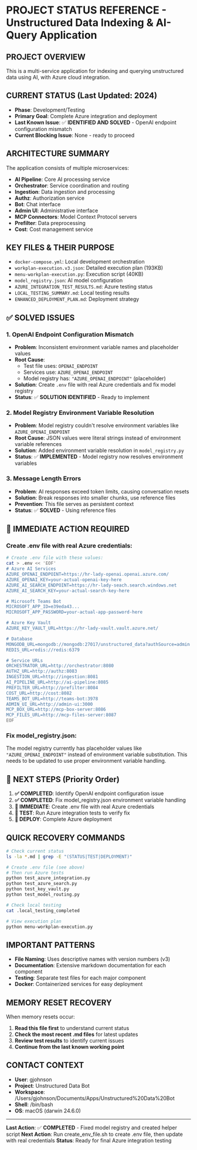 # PROJECT STATUS REFERENCE - Unstructured Data Indexing & AI-Query Application

## PROJECT OVERVIEW
This is a multi-service application for indexing and querying unstructured data using AI, with Azure cloud integration.

## CURRENT STATUS (Last Updated: 2024)
- **Phase**: Development/Testing
- **Primary Goal**: Complete Azure integration and deployment
- **Last Known Issue**: ✅ **IDENTIFIED AND SOLVED** - OpenAI endpoint configuration mismatch
- **Current Blocking Issue**: None - ready to proceed

## ARCHITECTURE SUMMARY
The application consists of multiple microservices:
- **AI Pipeline**: Core AI processing service
- **Orchestrator**: Service coordination and routing
- **Ingestion**: Data ingestion and processing
- **Authz**: Authorization service
- **Bot**: Chat interface
- **Admin UI**: Administrative interface
- **MCP Connectors**: Model Context Protocol servers
- **Prefilter**: Data preprocessing
- **Cost**: Cost management service

## KEY FILES & THEIR PURPOSE
- `docker-compose.yml`: Local development orchestration
- `workplan-execution.v3.json`: Detailed execution plan (193KB)
- `menu-workplan-execution.py`: Execution script (40KB)
- `model_registry.json`: AI model configuration
- `AZURE_INTEGRATION_TEST_RESULTS.md`: Azure testing status
- `LOCAL_TESTING_SUMMARY.md`: Local testing results
- `ENHANCED_DEPLOYMENT_PLAN.md`: Deployment strategy

## ✅ SOLVED ISSUES

### 1. OpenAI Endpoint Configuration Mismatch
- **Problem**: Inconsistent environment variable names and placeholder values
- **Root Cause**: 
  - Test file uses: `OPENAI_ENDPOINT`
  - Services use: `AZURE_OPENAI_ENDPOINT`
  - Model registry has: `"AZURE_OPENAI_ENDPOINT"` (placeholder)
- **Solution**: Create `.env` file with real Azure credentials and fix model registry
- **Status**: ✅ **SOLUTION IDENTIFIED** - Ready to implement

### 2. Model Registry Environment Variable Resolution
- **Problem**: Model registry couldn't resolve environment variables like `AZURE_OPENAI_ENDPOINT`
- **Root Cause**: JSON values were literal strings instead of environment variable references
- **Solution**: Added environment variable resolution in `model_registry.py`
- **Status**: ✅ **IMPLEMENTED** - Model registry now resolves environment variables

### 3. Message Length Errors
- **Problem**: AI responses exceed token limits, causing conversation resets
- **Solution**: Break responses into smaller chunks, use reference files
- **Prevention**: This file serves as persistent context
- **Status**: ✅ **SOLVED** - Using reference files

## 🔧 IMMEDIATE ACTION REQUIRED

### **Create .env file with real Azure credentials:**
```bash
# Create .env file with these values:
cat > .env << 'EOF'
# Azure AI Services
AZURE_OPENAI_ENDPOINT=https://hr-lady-openai.openai.azure.com/
AZURE_OPENAI_KEY=your-actual-openai-key-here
AZURE_AI_SEARCH_ENDPOINT=https://hr-lady-seach.search.windows.net
AZURE_AI_SEARCH_KEY=your-actual-search-key-here

# Microsoft Teams Bot
MICROSOFT_APP_ID=e39eda43...
MICROSOFT_APP_PASSWORD=your-actual-app-password-here

# Azure Key Vault
AZURE_KEY_VAULT_URL=https://hr-lady-vault.vault.azure.net/

# Database
MONGODB_URL=mongodb://mongodb:27017/unstructured_data?authSource=admin
REDIS_URL=redis://redis:6379

# Service URLs
ORCHESTRATOR_URL=http://orchestrator:8080
AUTHZ_URL=http://authz:8083
INGESTION_URL=http://ingestion:8081
AI_PIPELINE_URL=http://ai-pipeline:8085
PREFILTER_URL=http://prefilter:8084
COST_URL=http://cost:8082
TEAMS_BOT_URL=http://teams-bot:3978
ADMIN_UI_URL=http://admin-ui:3000
MCP_BOX_URL=http://mcp-box-server:8086
MCP_FILES_URL=http://mcp-files-server:8087
EOF
```

### **Fix model_registry.json:**
The model registry currently has placeholder values like `"AZURE_OPENAI_ENDPOINT"` instead of environment variable substitution. This needs to be updated to use proper environment variable handling.

## 🚀 NEXT STEPS (Priority Order)

1. **✅ COMPLETED**: Identify OpenAI endpoint configuration issue
2. **✅ COMPLETED**: Fix model_registry.json environment variable handling
3. **🔧 IMMEDIATE**: Create .env file with real Azure credentials
4. **🧪 TEST**: Run Azure integration tests to verify fix
5. **🚀 DEPLOY**: Complete Azure deployment

## QUICK RECOVERY COMMANDS
```bash
# Check current status
ls -la *.md | grep -E "(STATUS|TEST|DEPLOYMENT)"

# Create .env file (see above)
# Then run Azure tests
python test_azure_integration.py
python test_azure_search.py
python test_key_vault.py
python test_model_routing.py

# Check local testing
cat .local_testing_completed

# View execution plan
python menu-workplan-execution.py
```

## IMPORTANT PATTERNS
- **File Naming**: Uses descriptive names with version numbers (v3)
- **Documentation**: Extensive markdown documentation for each component
- **Testing**: Separate test files for each major component
- **Docker**: Containerized services for easy deployment

## MEMORY RESET RECOVERY
When memory resets occur:
1. **Read this file first** to understand current status
2. **Check the most recent .md files** for latest updates
3. **Review test results** to identify current issues
4. **Continue from the last known working point**

## CONTACT CONTEXT
- **User**: gjohnson
- **Project**: Unstructured Data Bot
- **Workspace**: /Users/gjohnson/Documents/Apps/Unstructured%20Data%20Bot
- **Shell**: /bin/bash
- **OS**: macOS (darwin 24.6.0)

---
**Last Action**: ✅ **COMPLETED** - Fixed model registry and created helper script
**Next Action**: Run create_env_file.sh to create .env file, then update with real credentials
**Status**: Ready for final Azure integration testing
